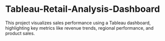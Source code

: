 # Tableau-Retail-Analysis-Dashboard
This project visualizes sales performance using a Tableau dashboard, highlighting key metrics like revenue trends, regional performance, and product sales.
